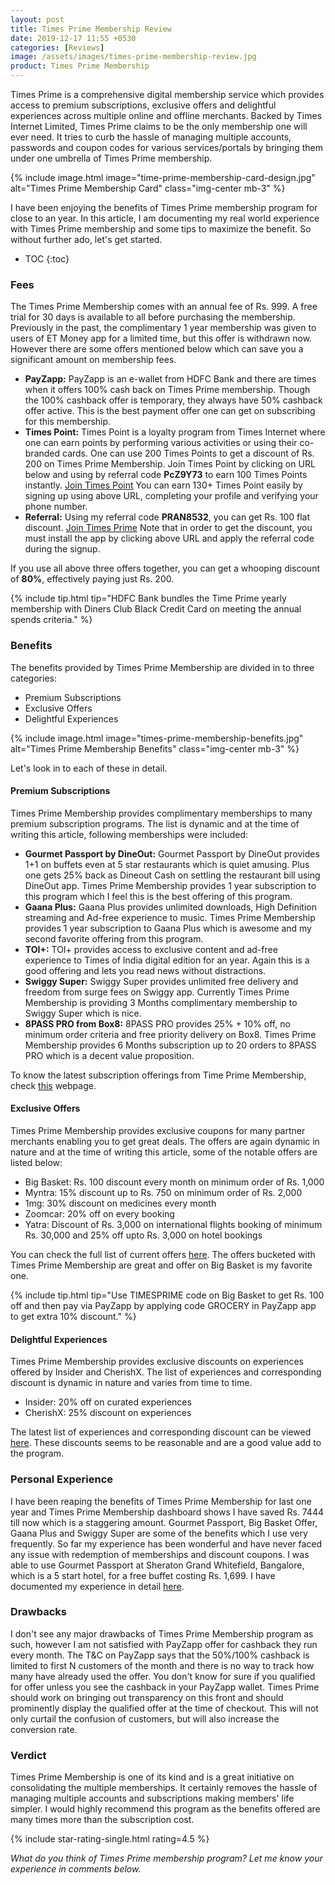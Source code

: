 ```yaml
---
layout: post
title: Times Prime Membership Review
date: 2019-12-17 11:55 +0530
categories: [Reviews]
image: /assets/images/times-prime-membership-review.jpg
product: Times Prime Membership
---
```


Times Prime is a comprehensive digital membership service which provides access to premium subscriptions, exclusive offers and delightful experiences across multiple online and offline merchants. Backed by Times Internet Limited, Times Prime claims to be the only membership one will ever need. It tries to curb the hassle of managing multiple accounts, passwords and coupon codes for various services/portals by bringing them under one umbrella of Times Prime membership.

{% include image.html image="time-prime-membership-card-design.jpg" alt="Times Prime Membership Card" class="img-center mb-3" %}

I have been enjoying the benefits of Times Prime membership program for close to an year. In this article, I am documenting my real world experience with Times Prime membership and some tips to maximize the benefit. So without further ado, let's get started.

<!-- prettier-ignore -->
* TOC
{:toc}

### Fees

The Times Prime Membership comes with an annual fee of Rs. 999. A free trial for 30 days is available to all before purchasing the membership. Previously in the past, the complimentary 1 year membership was given to users of ET Money app for a limited time, but this offer is withdrawn now. However there are some offers mentioned below which can save you a significant amount on membership fees.

- **PayZapp:** PayZapp is an e-wallet from HDFC Bank and there are times when it offers 100% cash back on Times Prime membership. Though the 100% cashback offer is temporary, they always have 50% cashback offer active. This is the best payment offer one can get on subscribing for this membership.
- **Times Point:** Times Point is a loyalty program from Times Internet where one can earn points by performing various activities or using their co-branded cards. One can use 200 Times Points to get a discount of Rs. 200 on Times Prime Membership. Join Times Point by clicking on URL below and using by referral code **PcZ9Y73** to earn 100 Times Points instantly.
  <a href="https://www.timespoints.com/refer-earn?referral_code=PcZ9Y73" target="_blank" class="btn btn-lg btn-danger btn-block post-element mt-2" rel="noopener"><i class="ci-pen"></i> Join Times Point</a>
  You can earn 130+ Times Point easily by signing up using above URL, completing your profile and verifying your phone number.
- **Referral:** Using my referral code **PRAN8532**, you can get Rs. 100 flat discount.
  <a href="https://timesprime.onelink.me/6hfI/ebab9c1a?promo=PRAN8532" target="_blank" class="btn btn-lg btn-danger btn-block post-element mt-2" rel="noopener"><i class="ci-pen"></i> Join Times Prime</a>
  Note that in order to get the discount, you must install the app by clicking above URL and apply the referral code during the signup.

If you use all above three offers together, you can get a whooping discount of **80%**, effectively paying just Rs. 200.

{% include tip.html tip="HDFC Bank bundles the Time Prime yearly membership with Diners Club Black Credit Card on meeting the annual spends criteria." %}

### Benefits

The benefits provided by Times Prime Membership are divided in to three categories:

- Premium Subscriptions
- Exclusive Offers
- Delightful Experiences

{% include image.html image="times-prime-membership-benefits.jpg" alt="Times Prime Membership Benefits" class="img-center mb-3" %}

Let's look in to each of these in detail.

#### Premium Subscriptions

Times Prime Membership provides complimentary memberships to many premium subscription programs. The list is dynamic and at the time of writing this article, following memberships were included:

- **Gourmet Passport by DineOut:** Gourmet Passport by DineOut provides 1+1 on buffets even at 5 star restaurants which is quiet amusing. Plus one gets 25% back as Dineout Cash on settling the restaurant bill using DineOut app. Times Prime Membership provides 1 year subscription to this program which I feel this is the best offering of this program.
- **Gaana Plus:** Gaana Plus provides unlimited downloads, High Definition streaming and Ad-free experience to music. Times Prime Membership provides 1 year subscription to Gaana Plus which is awesome and my second favorite offering from this program.
- **TOI+:** TOI+ provides access to exclusive content and ad-free experience to Times of India digital edition for an year. Again this is a good offering and lets you read news without distractions.
- **Swiggy Super:** Swiggy Super provides unlimited free delivery and freedom from surge fees on Swiggy app. Currently Times Prime Membership is providing 3 Months complimentary membership to Swiggy Super which is nice.
- **8PASS PRO from Box8:** 8PASS PRO provides 25% + 10% off, no minimum order criteria and free priority delivery on Box8. Times Prime Membership provides 6 Months subscription up to 20 orders to 8PASS PRO which is a decent value proposition.

To know the latest subscription offerings from Time Prime Membership, check [this](https://www.timesprime.com/membership) webpage.

#### Exclusive Offers

Times Prime Membership provides exclusive coupons for many partner merchants enabling you to get great deals. The offers are again dynamic in nature and at the time of writing this article, some of the notable offers are listed below:

- Big Basket: Rs. 100 discount every month on minimum order of Rs. 1,000
- Myntra: 15% discount up to Rs. 750 on minimum order of Rs. 2,000
- 1mg: 30% discount on medicines every month
- Zoomcar: 20% off on every booking
- Yatra: Discount of Rs. 3,000 on international flights booking of minimum Rs. 30,000 and 25% off upto Rs. 3,000 on hotel bookings

You can check the full list of current offers [here](https://www.timesprime.com/offers). The offers bucketed with Times Prime Membership are great and offer on Big Basket is my favorite one.

{% include tip.html tip="Use TIMESPRIME code on Big Basket to get Rs. 100 off and then pay via PayZapp by applying code GROCERY in PayZapp app to get extra 10% discount." %}

#### Delightful Experiences

Times Prime Membership provides exclusive discounts on experiences offered by Insider and CherishX. The list of experiences and corresponding discount is dynamic in nature and varies from time to time.

- Insider: 20% off on curated experiences
- CherishX: 25% discount on experiences

The latest list of experiences and corresponding discount can be viewed [here](https://www.timesprime.com/events). These discounts seems to be reasonable and are a good value add to the program.

### Personal Experience

I have been reaping the benefits of Times Prime Membership for last one year and Times Prime Membership dashboard shows I have saved Rs. 7444 till now which is a staggering amount. Gourmet Passport, Big Basket Offer, Gaana Plus and Swiggy Super are some of the benefits which I use very frequently. So far my experience has been wonderful and have never faced any issue with redemption of memberships and discount coupons. I was able to use Gourmet Passport at Sheraton Grand Whitefield, Bangalore, which is a 5 start hotel, for a free buffet costing Rs. 1,699. I have documented my experience in detail [here](/gourmet-passport-by-dineout-review/).

### Drawbacks

I don't see any major drawbacks of Times Prime Membership program as such, however I am not satisfied with PayZapp offer for cashback they run every month. The T&C on PayZapp says that the 50%/100% cashback is limited to first N customers of the month and there is no way to track how many have already used the offer. You don't know for sure if you qualified for offer unless you see the cashback in your PayZapp wallet. Times Prime should work on bringing out transparency on this front and should prominently display the qualified offer at the time of checkout. This will not only curtail the confusion of customers, but will also increase the conversion rate.

### Verdict

Times Prime Membership is one of its kind and is a great initiative on consolidating the multiple memberships. It certainly removes the hassle of managing multiple accounts and subscriptions making members' life simpler. I would highly recommend this program as the benefits offered are many times more than the subscription cost.

{% include star-rating-single.html rating=4.5 %}

_What do you think of Times Prime membership program? Let me know your experience in comments below._
